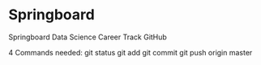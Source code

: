 # Springboard
Springboard Data Science Career Track GitHub

4 Commands needed:
git status
git add
git commit
git push origin master
